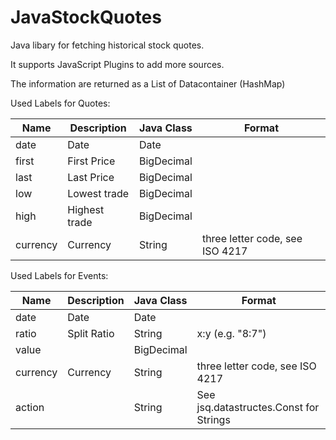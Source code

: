 JavaStockQuotes
===============

Java libary for fetching historical stock quotes.

It supports JavaScript Plugins to add more sources.

The information are returned as a List of Datacontainer (HashMap)

Used Labels for Quotes:

|Name | Description | Java Class | Format |
| --- | --- | --- | --- |
|	date|Date		|Date
|	first|First Price    |BigDecimal
|	last|       Last Price		|BigDecimal
|	low |         Lowest trade|	BigDecimal
|	high |        Highest trade |BigDecimal
|	currency	| Currency | String | three letter code, see ISO 4217

Used Labels for Events:

|Name | Description | Java Class | Format |
| --- | --- | --- | --- |
|	date|Date		|Date |
|	ratio| Split Ratio    | String | x:y (e.g. "8:7") 
|	value|	| BigDecimal
|	currency	| Currency  |String|three letter code, see ISO 4217
|	action |         |	String | See jsq.datastructes.Const for Strings


